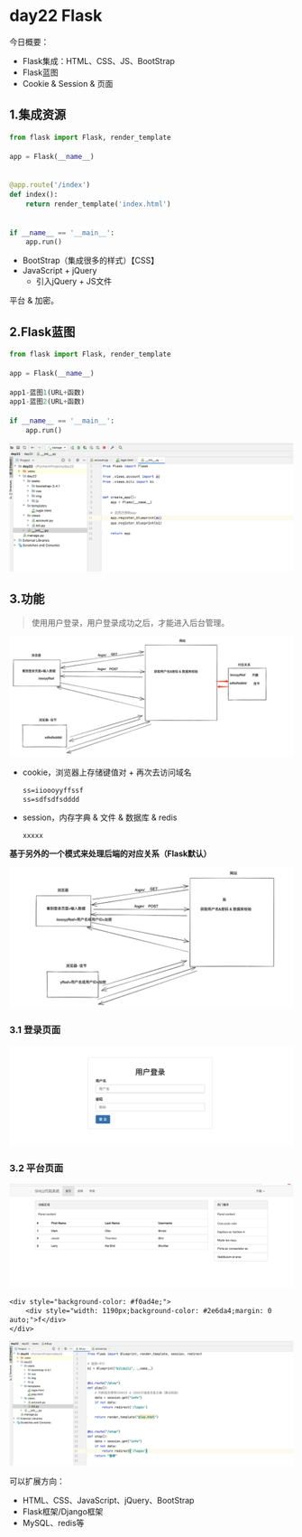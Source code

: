 # day22 Flask

今日概要：

- Flask集成：HTML、CSS、JS、BootStrap
- Flask蓝图
- Cookie & Session & 页面



## 1.集成资源

```python
from flask import Flask, render_template

app = Flask(__name__)


@app.route('/index')
def index():
    return render_template('index.html')


if __name__ == '__main__':
    app.run()
```



- BootStrap（集成很多的样式）【CSS】
- JavaScript + jQuery
  - 引入jQuery + JS文件



平台 & 加密。



## 2.Flask蓝图

```python
from flask import Flask, render_template

app = Flask(__name__)

app1-蓝图1(URL+函数)
app1-蓝图2(URL+函数)

if __name__ == '__main__':
    app.run()
```

![image-20220402205528189](assets/image-20220402205528189.png)





## 3.功能

> 使用用户登录，用户登录成功之后，才能进入后台管理。

![image-20220402214403736](assets/image-20220402214403736.png)

- cookie，浏览器上存储键值对 + 再次去访问域名

  ```
  ss=iioooyyffssf
  ss=sdfsdfsdddd
  ```

- session，内存字典 & 文件 & 数据库 & redis

  ```
  xxxxx
  ```



**基于另外的一个模式来处理后端的对应关系（Flask默认）**

![image-20220402215100240](assets/image-20220402215100240.png)





### 3.1 登录页面

![image-20220402213610062](assets/image-20220402213610062.png)



### 3.2 平台页面

![image-20220402213622113](assets/image-20220402213622113.png)

```thml
<div style="background-color: #f0ad4e;">
    <div style="width: 1190px;background-color: #2e6da4;margin: 0 auto;">f</div>
</div>
```



![image-20220402221059080](assets/image-20220402221059080.png)



可以扩展方向：

- HTML、CSS、JavaScript、jQuery、BootStrap
- Flask框架/Django框架
- MySQL、redis等







